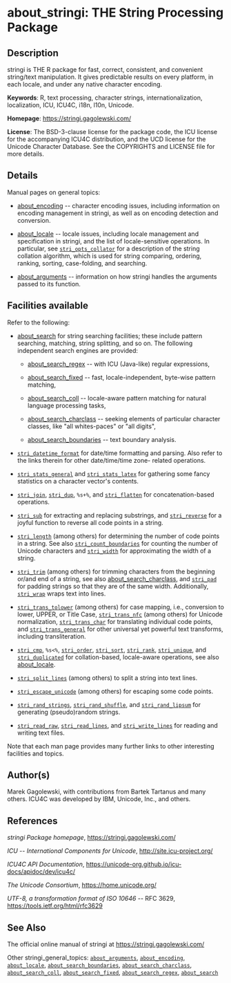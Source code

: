 # about\_stringi: THE String Processing Package

## Description

<span class="pkg">stringi</span> is THE R package for fast, correct, consistent, and convenient string/text manipulation. It gives predictable results on every platform, in each locale, and under any native character encoding.

**Keywords**: R, text processing, character strings, internationalization, localization, ICU, ICU4C, i18n, l10n, Unicode.

**Homepage**: <https://stringi.gagolewski.com/>

**License**: The BSD-3-clause license for the package code, the ICU license for the accompanying ICU4C distribution, and the UCD license for the Unicode Character Database. See the COPYRIGHTS and LICENSE file for more details.

## Details

Manual pages on general topics:

-   [about\_encoding](https://stringi.gagolewski.com/rapi/about_encoding.html) -- character encoding issues, including information on encoding management in <span class="pkg">stringi</span>, as well as on encoding detection and conversion.

-   [about\_locale](https://stringi.gagolewski.com/rapi/about_locale.html) -- locale issues, including locale management and specification in <span class="pkg">stringi</span>, and the list of locale-sensitive operations. In particular, see [`stri_opts_collator`](https://stringi.gagolewski.com/rapi/stri_opts_collator.html) for a description of the string collation algorithm, which is used for string comparing, ordering, ranking, sorting, case-folding, and searching.

-   [about\_arguments](https://stringi.gagolewski.com/rapi/about_arguments.html) -- information on how <span class="pkg">stringi</span> handles the arguments passed to its function.

## Facilities available

Refer to the following:

-   [about\_search](https://stringi.gagolewski.com/rapi/about_search.html) for string searching facilities; these include pattern searching, matching, string splitting, and so on. The following independent search engines are provided:

    -   [about\_search\_regex](https://stringi.gagolewski.com/rapi/about_search_regex.html) -- with ICU (Java-like) regular expressions,

    -   [about\_search\_fixed](https://stringi.gagolewski.com/rapi/about_search_fixed.html) -- fast, locale-independent, byte-wise pattern matching,

    -   [about\_search\_coll](https://stringi.gagolewski.com/rapi/about_search_coll.html) -- locale-aware pattern matching for natural language processing tasks,

    -   [about\_search\_charclass](https://stringi.gagolewski.com/rapi/about_search_charclass.html) -- seeking elements of particular character classes, like "all whites-paces" or "all digits",

    -   [about\_search\_boundaries](https://stringi.gagolewski.com/rapi/about_search_boundaries.html) -- text boundary analysis.

-   [`stri_datetime_format`](https://stringi.gagolewski.com/rapi/stri_datetime_format.html) for date/time formatting and parsing. Also refer to the links therein for other date/time/time zone- related operations.

-   [`stri_stats_general`](https://stringi.gagolewski.com/rapi/stri_stats_general.html) and [`stri_stats_latex`](https://stringi.gagolewski.com/rapi/stri_stats_latex.html) for gathering some fancy statistics on a character vector\'s contents.

-   [`stri_join`](https://stringi.gagolewski.com/rapi/stri_join.html), [`stri_dup`](https://stringi.gagolewski.com/rapi/stri_dup.html), `%s+%`, and [`stri_flatten`](https://stringi.gagolewski.com/rapi/stri_flatten.html) for concatenation-based operations.

-   [`stri_sub`](https://stringi.gagolewski.com/rapi/stri_sub.html) for extracting and replacing substrings, and [`stri_reverse`](https://stringi.gagolewski.com/rapi/stri_reverse.html) for a joyful function to reverse all code points in a string.

-   [`stri_length`](https://stringi.gagolewski.com/rapi/stri_length.html) (among others) for determining the number of code points in a string. See also [`stri_count_boundaries`](https://stringi.gagolewski.com/rapi/stri_count_boundaries.html) for counting the number of Unicode characters and [`stri_width`](https://stringi.gagolewski.com/rapi/stri_width.html) for approximating the width of a string.

-   [`stri_trim`](https://stringi.gagolewski.com/rapi/stri_trim.html) (among others) for trimming characters from the beginning or/and end of a string, see also [about\_search\_charclass](https://stringi.gagolewski.com/rapi/about_search_charclass.html), and [`stri_pad`](https://stringi.gagolewski.com/rapi/stri_pad.html) for padding strings so that they are of the same width. Additionally, [`stri_wrap`](https://stringi.gagolewski.com/rapi/stri_wrap.html) wraps text into lines.

-   [`stri_trans_tolower`](https://stringi.gagolewski.com/rapi/stri_trans_tolower.html) (among others) for case mapping, i.e., conversion to lower, UPPER, or Title Case, [`stri_trans_nfc`](https://stringi.gagolewski.com/rapi/stri_trans_nfc.html) (among others) for Unicode normalization, [`stri_trans_char`](https://stringi.gagolewski.com/rapi/stri_trans_char.html) for translating individual code points, and [`stri_trans_general`](https://stringi.gagolewski.com/rapi/stri_trans_general.html) for other universal yet powerful text transforms, including transliteration.

-   [`stri_cmp`](https://stringi.gagolewski.com/rapi/stri_cmp.html), `%s<%`, [`stri_order`](https://stringi.gagolewski.com/rapi/stri_order.html), [`stri_sort`](https://stringi.gagolewski.com/rapi/stri_sort.html), [`stri_rank`](https://stringi.gagolewski.com/rapi/stri_rank.html), [`stri_unique`](https://stringi.gagolewski.com/rapi/stri_unique.html), and [`stri_duplicated`](https://stringi.gagolewski.com/rapi/stri_duplicated.html) for collation-based, locale-aware operations, see also [about\_locale](https://stringi.gagolewski.com/rapi/about_locale.html).

-   [`stri_split_lines`](https://stringi.gagolewski.com/rapi/stri_split_lines.html) (among others) to split a string into text lines.

-   [`stri_escape_unicode`](https://stringi.gagolewski.com/rapi/stri_escape_unicode.html) (among others) for escaping some code points.

-   [`stri_rand_strings`](https://stringi.gagolewski.com/rapi/stri_rand_strings.html), [`stri_rand_shuffle`](https://stringi.gagolewski.com/rapi/stri_rand_shuffle.html), and [`stri_rand_lipsum`](https://stringi.gagolewski.com/rapi/stri_rand_lipsum.html) for generating (pseudo)random strings.

-   [`stri_read_raw`](https://stringi.gagolewski.com/rapi/stri_read_raw.html), [`stri_read_lines`](https://stringi.gagolewski.com/rapi/stri_read_lines.html), and [`stri_write_lines`](https://stringi.gagolewski.com/rapi/stri_write_lines.html) for reading and writing text files.

Note that each man page provides many further links to other interesting facilities and topics.

## Author(s)

Marek Gagolewski, with contributions from Bartek Tartanus and many others. ICU4C was developed by IBM, Unicode, Inc., and others.

## References

*<span class="pkg">stringi</span> Package homepage*, <https://stringi.gagolewski.com/>

*ICU -- International Components for Unicode*, <http://site.icu-project.org/>

*ICU4C API Documentation*, <https://unicode-org.github.io/icu-docs/apidoc/dev/icu4c/>

*The Unicode Consortium*, <https://home.unicode.org/>

*UTF-8, a transformation format of ISO 10646* -- RFC 3629, <https://tools.ietf.org/html/rfc3629>

## See Also

The official online manual of <span class="pkg">stringi</span> at <https://stringi.gagolewski.com/>

Other stringi\_general\_topics: [`about_arguments`](https://stringi.gagolewski.com/rapi/about_arguments.html), [`about_encoding`](https://stringi.gagolewski.com/rapi/about_encoding.html), [`about_locale`](https://stringi.gagolewski.com/rapi/about_locale.html), [`about_search_boundaries`](https://stringi.gagolewski.com/rapi/about_search_boundaries.html), [`about_search_charclass`](https://stringi.gagolewski.com/rapi/about_search_charclass.html), [`about_search_coll`](https://stringi.gagolewski.com/rapi/about_search_coll.html), [`about_search_fixed`](https://stringi.gagolewski.com/rapi/about_search_fixed.html), [`about_search_regex`](https://stringi.gagolewski.com/rapi/about_search_regex.html), [`about_search`](https://stringi.gagolewski.com/rapi/about_search.html)
